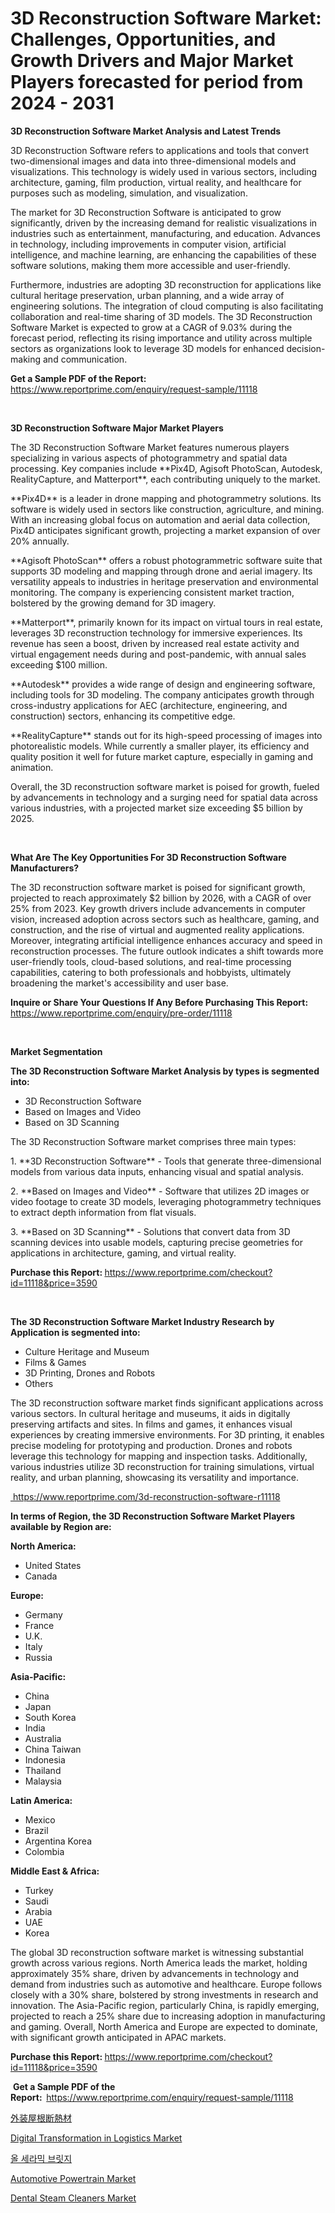 <p><h1>3D Reconstruction Software Market: Challenges, Opportunities, and Growth Drivers and Major Market Players forecasted for period from 2024 - 2031</h1></p><p><strong>3D Reconstruction Software Market Analysis and Latest Trends</strong></p>
<p><p>3D Reconstruction Software refers to applications and tools that convert two-dimensional images and data into three-dimensional models and visualizations. This technology is widely used in various sectors, including architecture, gaming, film production, virtual reality, and healthcare for purposes such as modeling, simulation, and visualization. </p><p>The market for 3D Reconstruction Software is anticipated to grow significantly, driven by the increasing demand for realistic visualizations in industries such as entertainment, manufacturing, and education. Advances in technology, including improvements in computer vision, artificial intelligence, and machine learning, are enhancing the capabilities of these software solutions, making them more accessible and user-friendly. </p><p>Furthermore, industries are adopting 3D reconstruction for applications like cultural heritage preservation, urban planning, and a wide array of engineering solutions. The integration of cloud computing is also facilitating collaboration and real-time sharing of 3D models. The 3D Reconstruction Software Market is expected to grow at a CAGR of 9.03% during the forecast period, reflecting its rising importance and utility across multiple sectors as organizations look to leverage 3D models for enhanced decision-making and communication.</p></p>
<p><strong>Get a Sample PDF of the Report:&nbsp;</strong> <a href="https://www.reportprime.com/enquiry/request-sample/11118">https://www.reportprime.com/enquiry/request-sample/11118</a></p>
<p>&nbsp;</p>
<p><strong>3D Reconstruction Software Major Market Players</strong></p>
<p><p>The 3D Reconstruction Software Market features numerous players specializing in various aspects of photogrammetry and spatial data processing. Key companies include **Pix4D, Agisoft PhotoScan, Autodesk, RealityCapture, and Matterport**, each contributing uniquely to the market.</p><p>**Pix4D** is a leader in drone mapping and photogrammetry solutions. Its software is widely used in sectors like construction, agriculture, and mining. With an increasing global focus on automation and aerial data collection, Pix4D anticipates significant growth, projecting a market expansion of over 20% annually.</p><p>**Agisoft PhotoScan** offers a robust photogrammetric software suite that supports 3D modeling and mapping through drone and aerial imagery. Its versatility appeals to industries in heritage preservation and environmental monitoring. The company is experiencing consistent market traction, bolstered by the growing demand for 3D imagery.</p><p>**Matterport**, primarily known for its impact on virtual tours in real estate, leverages 3D reconstruction technology for immersive experiences. Its revenue has seen a boost, driven by increased real estate activity and virtual engagement needs during and post-pandemic, with annual sales exceeding $100 million.</p><p>**Autodesk** provides a wide range of design and engineering software, including tools for 3D modeling. The company anticipates growth through cross-industry applications for AEC (architecture, engineering, and construction) sectors, enhancing its competitive edge.</p><p>**RealityCapture** stands out for its high-speed processing of images into photorealistic models. While currently a smaller player, its efficiency and quality position it well for future market capture, especially in gaming and animation.</p><p>Overall, the 3D reconstruction software market is poised for growth, fueled by advancements in technology and a surging need for spatial data across various industries, with a projected market size exceeding $5 billion by 2025.</p></p>
<p>&nbsp;</p>
<p><strong>What Are The Key Opportunities For 3D Reconstruction Software Manufacturers?</strong></p>
<p><p>The 3D reconstruction software market is poised for significant growth, projected to reach approximately $2 billion by 2026, with a CAGR of over 25% from 2023. Key growth drivers include advancements in computer vision, increased adoption across sectors such as healthcare, gaming, and construction, and the rise of virtual and augmented reality applications. Moreover, integrating artificial intelligence enhances accuracy and speed in reconstruction processes. The future outlook indicates a shift towards more user-friendly tools, cloud-based solutions, and real-time processing capabilities, catering to both professionals and hobbyists, ultimately broadening the market's accessibility and user base.</p></p>
<p><strong>Inquire or Share Your Questions If Any Before Purchasing This Report:</strong> <a href="https://www.reportprime.com/enquiry/pre-order/11118">https://www.reportprime.com/enquiry/pre-order/11118</a></p>
<p>&nbsp;</p>
<p><strong>Market Segmentation</strong></p>
<p><strong>The 3D Reconstruction Software Market Analysis by types is segmented into:</strong></p>
<p><ul><li>3D Reconstruction Software</li><li>Based on Images and Video</li><li>Based on 3D Scanning</li></ul></p>
<p><p>The 3D Reconstruction Software market comprises three main types: </p><p>1. **3D Reconstruction Software** - Tools that generate three-dimensional models from various data inputs, enhancing visual and spatial analysis. </p><p>2. **Based on Images and Video** - Software that utilizes 2D images or video footage to create 3D models, leveraging photogrammetry techniques to extract depth information from flat visuals. </p><p>3. **Based on 3D Scanning** - Solutions that convert data from 3D scanning devices into usable models, capturing precise geometries for applications in architecture, gaming, and virtual reality.</p></p>
<p><strong>Purchase this Report:&nbsp;</strong><a href="https://www.reportprime.com/checkout?id=11118&price=3590">https://www.reportprime.com/checkout?id=11118&price=3590</a></p>
<p>&nbsp;</p>
<p><strong>The 3D Reconstruction Software Market Industry Research by Application is segmented into:</strong></p>
<p><ul><li>Culture Heritage and Museum</li><li>Films & Games</li><li>3D Printing, Drones and Robots</li><li>Others</li></ul></p>
<p><p>The 3D reconstruction software market finds significant applications across various sectors. In cultural heritage and museums, it aids in digitally preserving artifacts and sites. In films and games, it enhances visual experiences by creating immersive environments. For 3D printing, it enables precise modeling for prototyping and production. Drones and robots leverage this technology for mapping and inspection tasks. Additionally, various industries utilize 3D reconstruction for training simulations, virtual reality, and urban planning, showcasing its versatility and importance.</p></p>
<p><a href="https://www.reportprime.com/3d-reconstruction-software-r11118">&nbsp;https://www.reportprime.com/3d-reconstruction-software-r11118</a></p>
<p><strong>In terms of Region, the 3D Reconstruction Software Market Players available by Region are:</strong></p>
<p>
    <p> <strong> North America: </strong>
        <ul>
            <li>United States</li>
            <li>Canada</li>
        </ul>
        </p> 
    <p> <strong> Europe: </strong>
        <ul>
            <li>Germany</li>
            <li>France</li>
            <li>U.K.</li>
            <li>Italy</li>
            <li>Russia</li>
        </ul>
        </p> 
    <p> <strong> Asia-Pacific: </strong>
        <ul>
            <li>China</li>
            <li>Japan</li>
            <li>South Korea</li>
            <li>India</li>
            <li>Australia</li>
            <li>China Taiwan</li>
            <li>Indonesia</li>
            <li>Thailand</li>
            <li>Malaysia</li>
        </ul>
        </p> 
    <p> <strong> Latin America: </strong>
        <ul>
            <li>Mexico</li>
            <li>Brazil</li>
            <li>Argentina Korea</li>
            <li>Colombia</li>
        </ul>
        </p> 
    <p> <strong> Middle East & Africa: </strong>
        <ul>
            <li>Turkey</li>
            <li>Saudi</li>
            <li>Arabia</li>
            <li>UAE</li>
            <li>Korea</li>
        </ul>
    </p>
    </p>
<p><p>The global 3D reconstruction software market is witnessing substantial growth across various regions. North America leads the market, holding approximately 35% share, driven by advancements in technology and demand from industries such as automotive and healthcare. Europe follows closely with a 30% share, bolstered by strong investments in research and innovation. The Asia-Pacific region, particularly China, is rapidly emerging, projected to reach a 25% share due to increasing adoption in manufacturing and gaming. Overall, North America and Europe are expected to dominate, with significant growth anticipated in APAC markets.</p></p>
<p><strong>Purchase this Report: </strong><a href="https://www.reportprime.com/checkout?id=11118&price=3590">https://www.reportprime.com/checkout?id=11118&price=3590</a></p>
<p>&nbsp;<strong>Get a Sample PDF of the Report:&nbsp;&nbsp;</strong><a href="https://www.reportprime.com/enquiry/request-sample/11118">https://www.reportprime.com/enquiry/request-sample/11118</a></p>
<p><strong></strong></p>
<p><p><a href="https://medium.com/@marlanamarvn/exterior-roof-insulation-materials-market-%E3%81%AF-%E3%82%B3%E3%82%B9%E3%83%88%E7%AE%A1%E7%90%86%E3%81%A8%E5%8A%B9%E7%8E%87%E5%90%91%E4%B8%8A%E3%82%92%E5%84%AA%E5%85%88%E3%81%97%E3%81%BE%E3%81%99-%E3%81%95%E3%82%89%E3%81%AB-%E5%A0%B1%E5%91%8A%E6%9B%B8%E3%81%AF%E5%B8%82%E5%A0%B4%E3%81%AE%E9%9C%80%E8%A6%81%E9%9D%A2%E3%81%A8%E4%BE%9B%E7%B5%A6%E9%9D%A2%E3%81%AE%E4%B8%A1%E6%96%B9%E3%82%92%E3%82%AB%E3%83%90%E3%83%BC%E3%81%97%E3%81%A6%E3%81%84%E3%81%BE%E3%81%99-c2fdf1ef2284">外装屋根断熱材</a></p><p><a href="https://github.com/lylyparadise/Market-Research-Report-List-5/blob/main/digital-transformation-in-logistics-market.md">Digital Transformation in Logistics Market</a></p><p><a href="https://medium.com/@conradkirrlin76575/%EC%84%B8%EA%B3%84-all-ceramic-bridge-market-%EC%9D%80-2024%EC%97%90%EC%84%9C-2031%EB%A1%9C-%EC%97%B0%ED%8F%89%EA%B7%A0-%EC%A6%9D%EA%B0%80%EC%9C%A8%EC%9D%84-%EB%B3%B4%EC%9D%BC-%EA%B2%83%EC%9C%BC%EB%A1%9C-%EC%98%88%EC%83%81%EB%90%A9%EB%8B%88%EB%8B%A4-47275e2a47e2">올 세라믹 브릿지</a></p><p><a href="https://issuu.com/reportprime-2/docs/automotive-powertrain-market-size-2_01523b336c7465">Automotive Powertrain Market</a></p><p><a href="https://www.linkedin.com/pulse/navigating-global-dental-steam-cleaners-market-landscape-ahmac?trackingId=MkTuzKToS%2Fm6DaiNF6E0ZA%3D%3D">Dental Steam Cleaners Market</a></p></p>